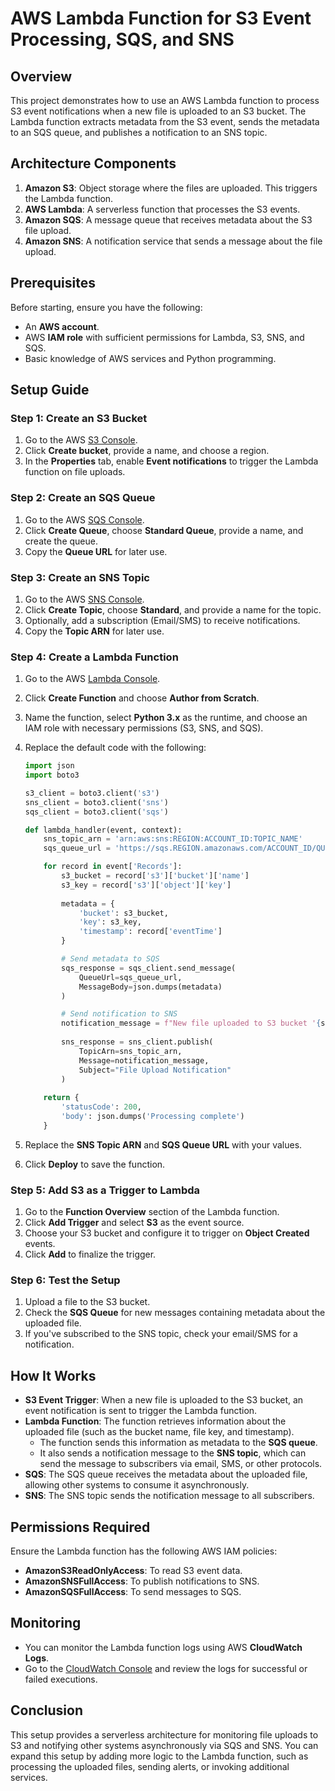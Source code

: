 # AWS Lambda Function for S3 Event Processing, SQS, and SNS

## Overview
This project demonstrates how to use an AWS Lambda function to process S3 event notifications when a new file is uploaded to an S3 bucket. The Lambda function extracts metadata from the S3 event, sends the metadata to an SQS queue, and publishes a notification to an SNS topic.

## Architecture Components
1. **Amazon S3**: Object storage where the files are uploaded. This triggers the Lambda function.
2. **AWS Lambda**: A serverless function that processes the S3 events.
3. **Amazon SQS**: A message queue that receives metadata about the S3 file upload.
4. **Amazon SNS**: A notification service that sends a message about the file upload.

## Prerequisites
Before starting, ensure you have the following:
- An **AWS account**.
- AWS **IAM role** with sufficient permissions for Lambda, S3, SNS, and SQS.
- Basic knowledge of AWS services and Python programming.

## Setup Guide

### Step 1: Create an S3 Bucket
1. Go to the AWS [S3 Console](https://console.aws.amazon.com/s3/).
2. Click **Create bucket**, provide a name, and choose a region.
3. In the **Properties** tab, enable **Event notifications** to trigger the Lambda function on file uploads.

### Step 2: Create an SQS Queue
1. Go to the AWS [SQS Console](https://console.aws.amazon.com/sqs/).
2. Click **Create Queue**, choose **Standard Queue**, provide a name, and create the queue.
3. Copy the **Queue URL** for later use.

### Step 3: Create an SNS Topic
1. Go to the AWS [SNS Console](https://console.aws.amazon.com/sns/).
2. Click **Create Topic**, choose **Standard**, and provide a name for the topic.
3. Optionally, add a subscription (Email/SMS) to receive notifications.
4. Copy the **Topic ARN** for later use.

### Step 4: Create a Lambda Function
1. Go to the AWS [Lambda Console](https://console.aws.amazon.com/lambda/).
2. Click **Create Function** and choose **Author from Scratch**.
3. Name the function, select **Python 3.x** as the runtime, and choose an IAM role with necessary permissions (S3, SNS, and SQS).
4. Replace the default code with the following:

    ```python
    import json
    import boto3

    s3_client = boto3.client('s3')
    sns_client = boto3.client('sns')
    sqs_client = boto3.client('sqs')

    def lambda_handler(event, context):
        sns_topic_arn = 'arn:aws:sns:REGION:ACCOUNT_ID:TOPIC_NAME'
        sqs_queue_url = 'https://sqs.REGION.amazonaws.com/ACCOUNT_ID/QUEUE_NAME'

        for record in event['Records']:
            s3_bucket = record['s3']['bucket']['name']
            s3_key = record['s3']['object']['key']
            
            metadata = {
                'bucket': s3_bucket,
                'key': s3_key,
                'timestamp': record['eventTime']
            }

            # Send metadata to SQS
            sqs_response = sqs_client.send_message(
                QueueUrl=sqs_queue_url,
                MessageBody=json.dumps(metadata)
            )

            # Send notification to SNS
            notification_message = f"New file uploaded to S3 bucket '{s3_bucket}' with key '{s3_key}'"
            
            sns_response = sns_client.publish(
                TopicArn=sns_topic_arn,
                Message=notification_message,
                Subject="File Upload Notification"
            )
        
        return {
            'statusCode': 200,
            'body': json.dumps('Processing complete')
        }
    ```

5. Replace the **SNS Topic ARN** and **SQS Queue URL** with your values.
6. Click **Deploy** to save the function.

### Step 5: Add S3 as a Trigger to Lambda
1. Go to the **Function Overview** section of the Lambda function.
2. Click **Add Trigger** and select **S3** as the event source.
3. Choose your S3 bucket and configure it to trigger on **Object Created** events.
4. Click **Add** to finalize the trigger.

### Step 6: Test the Setup
1. Upload a file to the S3 bucket.
2. Check the **SQS Queue** for new messages containing metadata about the uploaded file.
3. If you've subscribed to the SNS topic, check your email/SMS for a notification.

## How It Works
- **S3 Event Trigger**: When a new file is uploaded to the S3 bucket, an event notification is sent to trigger the Lambda function.
- **Lambda Function**: The function retrieves information about the uploaded file (such as the bucket name, file key, and timestamp).
    - The function sends this information as metadata to the **SQS queue**.
    - It also sends a notification message to the **SNS topic**, which can send the message to subscribers via email, SMS, or other protocols.
- **SQS**: The SQS queue receives the metadata about the uploaded file, allowing other systems to consume it asynchronously.
- **SNS**: The SNS topic sends the notification message to all subscribers.

## Permissions Required
Ensure the Lambda function has the following AWS IAM policies:
- **AmazonS3ReadOnlyAccess**: To read S3 event data.
- **AmazonSNSFullAccess**: To publish notifications to SNS.
- **AmazonSQSFullAccess**: To send messages to SQS.

## Monitoring
- You can monitor the Lambda function logs using AWS **CloudWatch Logs**.
- Go to the [CloudWatch Console](https://console.aws.amazon.com/cloudwatch/) and review the logs for successful or failed executions.

## Conclusion
This setup provides a serverless architecture for monitoring file uploads to S3 and notifying other systems asynchronously via SQS and SNS. You can expand this setup by adding more logic to the Lambda function, such as processing the uploaded files, sending alerts, or invoking additional services.
